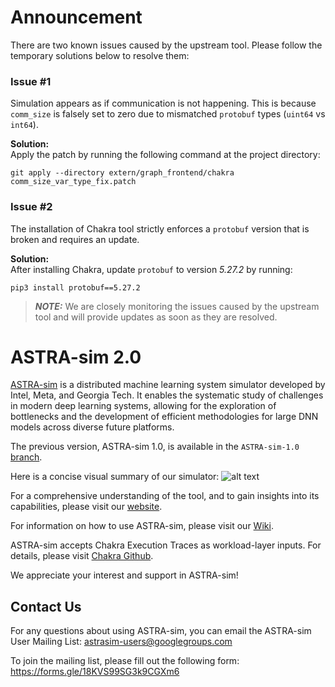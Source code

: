 # Announcement

There are two known issues caused by the upstream tool. Please follow the temporary solutions below to resolve them:

### Issue #1
Simulation appears as if communication is not happening. This is because `comm_size` is falsely set to zero due to mismatched `protobuf` types (`uint64` vs `int64`).

**Solution:**  
Apply the patch by running the following command at the project directory: 

```
git apply --directory extern/graph_frontend/chakra comm_size_var_type_fix.patch
```

### Issue #2
The installation of Chakra tool strictly enforces a `protobuf` version that is broken and requires an update.

**Solution:**  
After installing Chakra, update `protobuf` to version *5.27.2* by running:  

```
pip3 install protobuf==5.27.2
```

> **_NOTE:_** We are closely monitoring the issues caused by the upstream tool and will provide updates as soon as they are resolved.


# ASTRA-sim 2.0
[ASTRA-sim](https://astra-sim.github.io/) is a distributed machine learning system simulator developed by Intel, Meta, and Georgia Tech. It enables the systematic study of challenges in modern deep learning systems, allowing for the exploration of bottlenecks and the development of efficient methodologies for large DNN models across diverse future platforms.

The previous version, ASTRA-sim 1.0, is available in the `ASTRA-sim-1.0` [branch](https://github.com/astra-sim/astra-sim/tree/ASTRA-sim-1.0).

Here is a concise visual summary of our simulator:
![alt text](https://github.com/astra-sim/astra-sim/blob/master/docs/images/astrasim_overview_codesign.png)

For a comprehensive understanding of the tool, and to gain insights into its capabilities, please visit our [website](https://astra-sim.github.io/).

For information on how to use ASTRA-sim, please visit our [Wiki](https://astra-sim.github.io/astra-sim-docs/index.html).

ASTRA-sim accepts Chakra Execution Traces as workload-layer inputs. For details, please visit [Chakra Github](https://github.com/mlcommons/chakra).

We appreciate your interest and support in ASTRA-sim!

## Contact Us
For any questions about using ASTRA-sim, you can email the ASTRA-sim User Mailing List: astrasim-users@googlegroups.com

To join the mailing list, please fill out the following form: https://forms.gle/18KVS99SG3k9CGXm6
